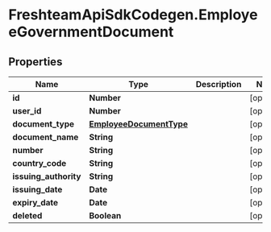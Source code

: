 # FreshteamApiSdkCodegen.EmployeeGovernmentDocument

## Properties

| Name                  | Type                                                | Description | Notes      |
| --------------------- | --------------------------------------------------- | ----------- | ---------- |
| **id**                | **Number**                                          |             | [optional] |
| **user_id**           | **Number**                                          |             | [optional] |
| **document_type**     | [**EmployeeDocumentType**](EmployeeDocumentType.md) |             | [optional] |
| **document_name**     | **String**                                          |             | [optional] |
| **number**            | **String**                                          |             | [optional] |
| **country_code**      | **String**                                          |             | [optional] |
| **issuing_authority** | **String**                                          |             | [optional] |
| **issuing_date**      | **Date**                                            |             | [optional] |
| **expiry_date**       | **Date**                                            |             | [optional] |
| **deleted**           | **Boolean**                                         |             | [optional] |
